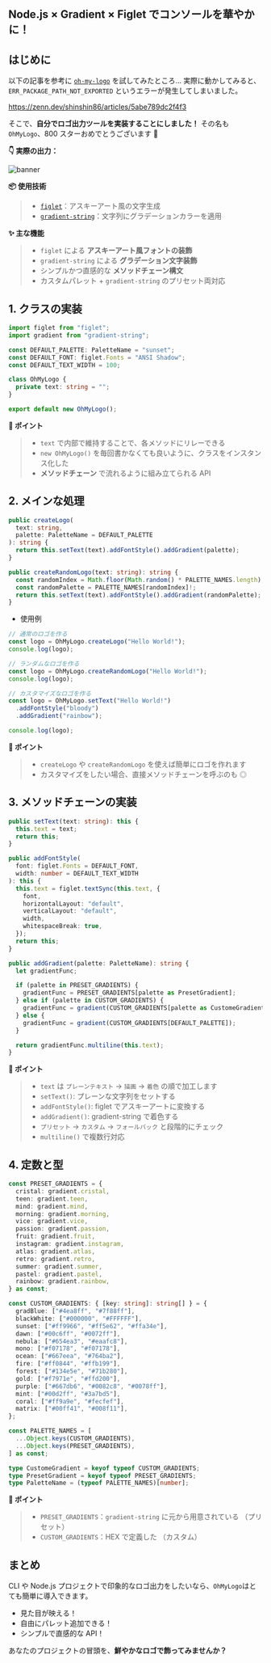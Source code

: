 ## Node.js × Gradient × Figlet でコンソールを華やかに！

## はじめに

以下の記事を参考に [`oh-my-logo`](https://www.npmjs.com/package/oh-my-logo) を試してみたところ…
実際に動かしてみると、`ERR_PACKAGE_PATH_NOT_EXPORTED` というエラーが発生してしまいました。

https://zenn.dev/shinshin86/articles/5abe789dc2f4f3

そこで、**自分でロゴ出力ツールを実装することにしました！**
その名も `OhMyLogo`、800 スターおめでとうございます 🎉

**👇 実際の出力：**

![banner](https://storage.googleapis.com/zenn-user-upload/40d272d2ba33-20250717.png)

**📦 使用技術**

> - [`figlet`](https://www.npmjs.com/package/figlet)：アスキーアート風の文字生成
> - [`gradient-string`](https://www.npmjs.com/package/gradient-string)：文字列にグラデーションカラーを適用

**✨ 主な機能**

> - `figlet` による **アスキーアート風フォントの装飾**
> - `gradient-string` による **グラデーション文字装飾**
> - シンプルかつ直感的な **メソッドチェーン構文**
> - カスタムパレット + `gradient-string` のプリセット両対応

## 1. クラスの実装

```ts:OhMyLogo.ts
import figlet from "figlet";
import gradient from "gradient-string";

const DEFAULT_PALETTE: PaletteName = "sunset";
const DEFAULT_FONT: figlet.Fonts = "ANSI Shadow";
const DEFAULT_TEXT_WIDTH = 100;

class OhMyLogo {
  private text: string = "";
}

export default new OhMyLogo();
```

**📌 ポイント**

> - `text` で内部で維持することで、各メソッドにリレーできる
> - `new OhMyLogo()` を毎回書かなくても良いように、クラスをインスタンス化した
> - **メソッドチェーン** で流れるように組み立てられる API

## 2. メインな処理

```ts:OhMyLogo.ts
public createLogo(
  text: string,
  palette: PaletteName = DEFAULT_PALETTE
): string {
  return this.setText(text).addFontStyle().addGradient(palette);
}
```

```ts:OhMyLogo.ts
public createRandomLogo(text: string): string {
  const randomIndex = Math.floor(Math.random() * PALETTE_NAMES.length);
  const randomPalette = PALETTE_NAMES[randomIndex]!;
  return this.setText(text).addFontStyle().addGradient(randomPalette);
}
```

- 使用例

```ts
// 通常のロゴを作る
const logo = OhMyLogo.createLogo("Hello World!");
console.log(logo);

// ランダムなロゴを作る
const logo = OhMyLogo.createRandomLogo("Hello World!");
console.log(logo);

// カスタマイズなロゴを作る
const logo = OhMyLogo.setText("Hello World!")
  .addFontStyle("bloody")
  .addGradient("rainbow");

console.log(logo);
```

**📌 ポイント**

> - `createLogo` や `createRandomLogo` を使えば簡単にロゴを作れます
> - カスタマイズをしたい場合、直接メソッドチェーンを呼ぶのも ◎

## 3. メソッドチェーンの実装

```ts:OhMyLogo.ts
public setText(text: string): this {
  this.text = text;
  return this;
}
```

```ts:OhMyLogo.ts
public addFontStyle(
  font: figlet.Fonts = DEFAULT_FONT,
  width: number = DEFAULT_TEXT_WIDTH
): this {
  this.text = figlet.textSync(this.text, {
    font,
    horizontalLayout: "default",
    verticalLayout: "default",
    width,
    whitespaceBreak: true,
  });
  return this;
}
```

```ts:OhMyLogo.ts
public addGradient(palette: PaletteName): string {
  let gradientFunc;

  if (palette in PRESET_GRADIENTS) {
    gradientFunc = PRESET_GRADIENTS[palette as PresetGradient];
  } else if (palette in CUSTOM_GRADIENTS) {
    gradientFunc = gradient(CUSTOM_GRADIENTS[palette as CustomeGradient]);
  } else {
    gradientFunc = gradient(CUSTOM_GRADIENTS[DEFAULT_PALETTE]);
  }

  return gradientFunc.multiline(this.text);
}
```

**📌 ポイント**

> - `text` は `プレーンテキスト` → `描画` → `着色` の順で加工します
> - `setText()`: プレーンな文字列をセットする
> - `addFontStyle()`: figlet でアスキーアートに変換する
> - `addGradient()`: gradient-string で着色する
> - `プリセット` → `カスタム` → `フォールバック` と段階的にチェック
> - `multiline()` で複数行対応

## 4. 定数と型

```ts:OhMyLogo.ts
const PRESET_GRADIENTS = {
  cristal: gradient.cristal,
  teen: gradient.teen,
  mind: gradient.mind,
  morning: gradient.morning,
  vice: gradient.vice,
  passion: gradient.passion,
  fruit: gradient.fruit,
  instagram: gradient.instagram,
  atlas: gradient.atlas,
  retro: gradient.retro,
  summer: gradient.summer,
  pastel: gradient.pastel,
  rainbow: gradient.rainbow,
} as const;

const CUSTOM_GRADIENTS: { [key: string]: string[] } = {
  gradBlue: ["#4ea8ff", "#7f88ff"],
  blackWhite: ["#000000", "#FFFFFF"],
  sunset: ["#ff9966", "#ff5e62", "#ffa34e"],
  dawn: ["#00c6ff", "#0072ff"],
  nebula: ["#654ea3", "#eaafc8"],
  mono: ["#f07178", "#f07178"],
  ocean: ["#667eea", "#764ba2"],
  fire: ["#ff0844", "#ffb199"],
  forest: ["#134e5e", "#71b280"],
  gold: ["#f7971e", "#ffd200"],
  purple: ["#667db6", "#0082c8", "#0078ff"],
  mint: ["#00d2ff", "#3a7bd5"],
  coral: ["#ff9a9e", "#fecfef"],
  matrix: ["#00ff41", "#008f11"],
};

const PALETTE_NAMES = [
  ...Object.keys(CUSTOM_GRADIENTS),
  ...Object.keys(PRESET_GRADIENTS),
] as const;

type CustomeGradient = keyof typeof CUSTOM_GRADIENTS;
type PresetGradient = keyof typeof PRESET_GRADIENTS;
type PaletteName = (typeof PALETTE_NAMES)[number];
```

**📌 ポイント**

> - `PRESET_GRADIENTS`：`gradient-string` に元から用意されている （プリセット）
> - `CUSTOM_GRADIENTS`：HEX で定義した （カスタム）

## まとめ

CLI や Node.js プロジェクトで印象的なロゴ出力をしたいなら、`OhMyLogo`はとても簡単に導入できます。

- 見た目が映える！
- 自由にパレット追加できる！
- シンプルで直感的な API！

あなたのプロジェクトの冒頭を、**鮮やかなロゴで飾ってみませんか？**
